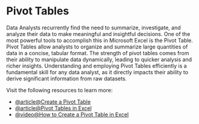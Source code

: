 # Pivot Tables

Data Analysts recurrently find the need to summarize, investigate, and analyze their data to make meaningful and insightful decisions. One of the most powerful tools to accomplish this in Microsoft Excel is the Pivot Table. Pivot Tables allow analysts to organize and summarize large quantities of data in a concise, tabular format. The strength of pivot tables comes from their ability to manipulate data dynamically, leading to quicker analysis and richer insights. Understanding and employing Pivot Tables efficiently is a fundamental skill for any data analyst, as it directly impacts their ability to derive significant information from raw datasets.

Visit the following resources to learn more:

- [@article@Create a Pivot Table](https://support.microsoft.com/en-gb/office/create-a-pivottable-to-analyze-worksheet-data-a9a84538-bfe9-40a9-a8e9-f99134456576)
- [@article@Pivot Tables in Excel](https://www.excel-easy.com/data-analysis/pivot-tables.html)
- [@video@How to Create a Pivot Table in Excel](https://www.youtube.com/watch?v=PdJzy956wo4)